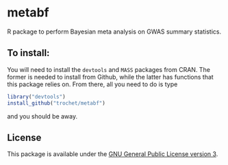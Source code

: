# metabf
R package to perform Bayesian meta analysis on GWAS summary statistics.

## To install:
You will need to install the `devtools` and `MASS` packages from CRAN. The former is needed to install from Github, while the latter has functions that this package relies on. From there, all you need to do is type
```R
library("devtools")
install_github("trochet/metabf")
```
and you should be away.

## License
This package is available under the [GNU General Public License version 3](https://www.gnu.org/licenses/gpl-3.0.en.html).
